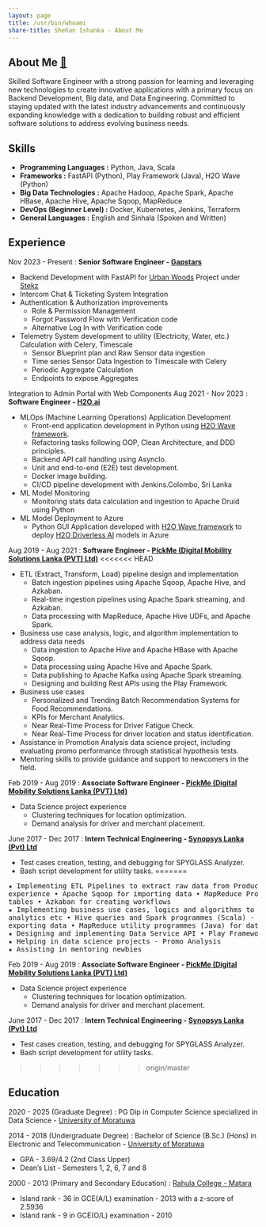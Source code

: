 ```yaml
---
layout: page
title: /usr/bin/whoami
share-title: Shehan Ishanka - About Me
---
```


## About Me [🔗](assets/cv.pdf)

Skilled Software Engineer with a strong passion for learning and leveraging new technologies to create innovative applications with a primary focus on Backend Development, Big data, and Data Engineering. 
Committed to staying updated with the latest industry advancements and continuously expanding knowledge with a dedication to building robust and efficient software solutions to address evolving business needs.

<span class="fa fa-cogs about-icon"></span> Skills
----------

- **Programming Languages :** Python, Java, Scala
- **Frameworks :** FastAPI (Python), Play Framework (Java), H2O Wave (Python)
- **Big Data Technologies :** Apache Hadoop, Apache Spark, Apache HBase, Apache Hive, Apache Sqoop, MapReduce
- **DevOps (Beginner Level) :** Docker, Kubernetes, Jenkins, Terraform
- **General Languages :** English and Sinhala (Spoken and Written)

<span class="fa fa-briefcase about-icon"></span> Experience
----------
Nov 2023 - Present
:   **Senior Software Engineer - [Gapstars](https://gapstars.net)**

- Backend Development with FastAPI for [Urban Woods](https://www.theurbanwoods.com) Project
  under [Stekz](https://stekz.com)
- Intercom Chat & Ticketing System Integration
- Authentication & Authorization improvements
    - Role & Permission Management
    - Forgot Password Flow with Verification code
    - Alternative Log In with Verification code
- Telemetry System development to utility (Electricity, Water, etc.) Calculation with Celery, Timescale
    - Sensor Blueprint plan and Raw Sensor data ingestion
    - Time series Sensor Data Ingestion to Timescale with Celery
    - Periodic Aggregate Calculation
    - Endpoints to expose Aggregates

Integration to Admin Portal with Web Components
Aug 2021 - Nov 2023
:   **Software Engineer - [H2O.ai](https://h2o.ai)**

- MLOps (Machine Learning Operations) Application Development
    - Front-end application development in Python using [H2O Wave framework](https://wave.h2o.ai).
    - Refactoring tasks following OOP, Clean Architecture, and DDD principles.
    - Backend API call handling using AsyncIo.
    - Unit and end-to-end (E2E) test development.
    - Docker image building.
    - CI/CD pipeline development with Jenkins.Colombo, Sri Lanka
- ML Model Monitoring
    - Monitoring stats data calculation and ingestion to Apache Druid using Python
- ML Model Deployment to Azure
    - Python GUI Application developed with [H2O Wave framework](https://wave.h2o.ai) to
      deploy [H2O Driverless AI](https://h2o.ai/platform/ai-cloud/make/h2o-driverless-ai) models in
      Azure

Aug 2019 - Aug 2021
:   **Software Engineer - [PickMe (Digital Mobility Solutions Lanka (PVT) Ltd)](https://pickme.lk)**
<<<<<<< HEAD

- ETL (Extract, Transform, Load) pipeline design and implementation
    - Batch ingestion pipelines using Apache Sqoop, Apache Hive, and Azkaban.
    - Real-time ingestion pipelines using Apache Spark streaming, and Azkaban.
    - Data processing with MapReduce, Apache Hive UDFs, and Apache Spark.
- Business use case analysis, logic, and algorithm implementation to address data needs
    - Data ingestion to Apache Hive and Apache HBase with Apache Sqoop.
    - Data processing using Apache Hive and Apache Spark.
    - Data publishing to Apache Kafka using Apache Spark streaming.
    - Designing and building Rest APIs using the Play Framework.
- Business use cases
    - Personalized and Trending Batch Recommendation Systems for Food Recommendations.
    - KPIs for Merchant Analytics.
    - Near Real-Time Process for Driver Fatigue Check.
    - Near Real-Time Process for driver location and status identification.
- Assistance in Promotion Analysis data science project, including evaluating promo performance through statistical
  hypothesis
  tests.
- Mentoring skills to provide guidance and support to newcomers in the field.

Feb 2019 - Aug 2019
:   **Associate Software Engineer - [PickMe (Digital Mobility Solutions Lanka (PVT) Ltd)](https://pickme.lk)**

- Data Science project experience
    - Clustering techniques for location optimization.
    - Demand analysis for driver and merchant placement.

June 2017 - Dec 2017
:   **Intern Technical Engineering - [Synopsys Lanka (Pvt) Ltd](https://www.synopsys.com)**

- Test cases creation, testing, and debugging for SPYGLASS Analyzer.
- Bash script development for utility tasks.
=======
<pre>
★ Implementing ETL Pipelines to extract raw data from Production databases to the Data lake • Apache Hadoop Framework
experience • Apache Sqoop for importing data • MapReduce Programmes (Java) to process data • Uploading data to Hive
tables • Azkaban for creating workflows
★ Implementing business use cases, logics and algorithms to render data needs • Customer Recommendations, Merchant
analytics etc • Hive queries and Spark programmes (Scala) - batch and near-real-time • Apache Sqoop and Kafka for
exporting data • MapReduce utility programmes (Java) for data uploading to HBase • Azkaban for creating workflows
★ Designing and implementing Data Service API • Play Framework (Java)
★ Helping in data science projects - Promo Analysis
★ Assisting in mentoring newbies
</pre>

Feb 2019 - Aug 2019
:   **Associate Software Engineer - [PickMe (Digital Mobility Solutions Lanka (PVT) Ltd)](https://pickme.lk)**

- Data Science project experience
  - Clustering techniques for location optimization.
  - Demand analysis for driver and merchant placement.

June 2017 - Dec 2017
:   **Intern Technical Engineering - [Synopsys Lanka (Pvt) Ltd](https://www.synopsys.com)**

- Test cases creation, testing, and debugging for SPYGLASS Analyzer.
- Bash script development for utility tasks.

>>>>>>> origin/master

<span class="fa fa-graduation-cap about-icon"></span> Education
---------

2020 - 2025 (Graduate Degree)
:   PG Dip in Computer Science specialized in Data Science - [University of Moratuwa](https://uom.lk)

2014 - 2018 (Undergraduate Degree)
:   Bachelor of Science (B.Sc.) (Hons) in Electronic and Telecommunication - [University of Moratuwa](https://uom.lk)

- GPA - 3.69/4.2 (2nd Class Upper)
- Dean’s List - Semesters 1, 2, 6, 7 and 8

      
2000 - 2013 (Primary and Secondary Education)
:   [Rahula College - Matara](https://rahulacollege.lk)

- Island rank - 36 in GCE(A/L) examination - 2013 with a z-score of 2.5936
- Island rank - 9 in GCE(O/L) examination - 2010
